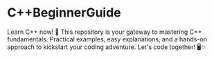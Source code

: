 # C++BeginnerGuide
Learn C++ now! 🚀 This repository is your gateway to mastering C++ fundamentals. Practical examples, easy explanations, and a hands-on approach to kickstart your coding adventure. Let's code together! 🖥️✨
